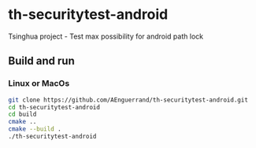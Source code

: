 # th-securitytest-android
Tsinghua project - Test max possibility for android path lock

## Build and run
### Linux or MacOs
```bash
git clone https://github.com/AEnguerrand/th-securitytest-android.git
cd th-securitytest-android
cd build
cmake ..
cmake --build .
./th-securitytest-android
```